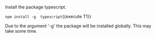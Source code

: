 




Install the package typescript.

`npm install -g  typescript`{{execute T1}}

Due to the argument '-g' the package will be installed globally.
This may take some time.

